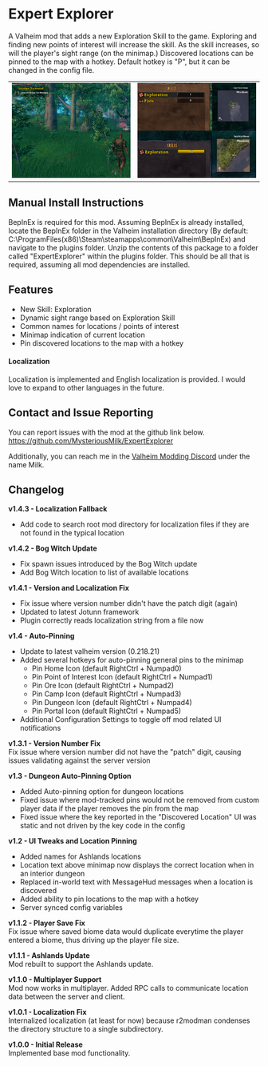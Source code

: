 # Expert Explorer
A Valheim mod that adds a new Exploration Skill to the game. Exploring and finding new points of interest will increase the skill. As the skill increases, so will the player's sight range (on the minimap.) Discovered locations can be pinned to the map with a hotkey. Default hotkey is "P", but it can be changed in the config file.

<table>
  <tr>
    <td>
        <img src="https://github.com/MysteriousMilk/ExpertExplorer/blob/master/Screenshots/Screenshot1.png?raw=true" width="400" alt="Discover Points of Interest" />
    </td>
    <td>
        <img src="https://github.com/MysteriousMilk/ExpertExplorer/blob/master/Screenshots/Screenshot3.png?raw=true" width="400" alt="Discover Points of Interest" />
    </td>
  </tr>
</table>

## Manual Install Instructions
BepInEx is required for this mod. Assuming BepInEx is already installed, locate the BepInEx folder in the Valheim installation directory (By default: C:\ProgramFiles(x86)\Steam\steamapps\common\Valheim\BepInEx) and navigate to the plugins folder. Unzip the contents of this package to a folder called "ExpertExplorer" within the plugins folder. This should be all that is required, assuming all mod dependencies are installed.

## Features
- New Skill: Exploration
- Dynamic sight range based on Exploration Skill
- Common names for locations / points of interest
- Minimap indication of current location
- Pin discovered locations to the map with a hotkey
#### Localization
Localization is implemented and English localization is provided. I would love to expand to other languages in the future.

## Contact and Issue Reporting
You can report issues with the mod at the github link below.\
<https://github.com/MysteriousMilk/ExpertExplorer>

Additionally, you can reach me in the [Valheim Modding Discord](https://discord.com/invite/GUEBuCuAMz) under the name Milk.

## Changelog
**v1.4.3 - Localization Fallback**
- Add code to search root mod directory for localization files if they are not found in the typical location

**v1.4.2 - Bog Witch Update**
- Fix spawn issues introduced by the Bog Witch update
- Add Bog Witch location to list of available locations

**v1.4.1 - Version and Localization Fix**
- Fix issue where version number didn't have the patch digit (again)
- Updated to latest Jotunn framework
- Plugin correctly reads localization string from a file now

**v1.4 - Auto-Pinning**
- Update to latest valheim version (0.218.21)
- Added several hotkeys for auto-pinning general pins to the minimap
  - Pin Home Icon (default RightCtrl + Numpad0)
  - Pin Point of Interest Icon (default RightCtrl + Numpad1)
  - Pin Ore Icon (default RightCtrl + Numpad2)
  - Pin Camp Icon (default RightCtrl + Numpad3)
  - Pin Dungeon Icon (default RightCtrl + Numpad4)
  - Pin Portal Icon (default RightCtrl + Numpad5)
- Additional Configuration Settings to toggle off mod related UI notifications

**v1.3.1 - Version Number Fix**\
Fix issue where version number did not have the "patch" digit, causing issues validating against the server version

**v1.3 - Dungeon Auto-Pinning Option**
- Added Auto-pinning option for dungeon locations
- Fixed issue where mod-tracked pins would not be removed from custom player data if the player removes the pin from the map
- Fixed issue where the key reported in the "Discovered Location" UI was static and not driven by the key code in the config

**v1.2 - UI Tweaks and Location Pinning**
- Added names for Ashlands locations
- Location text above minimap now displays the correct location when in an interior dungeon
- Replaced in-world text with MessageHud messages when a location is discovered
- Added ability to pin locations to the map with a hotkey
- Server synced config variables

**v1.1.2 - Player Save Fix**\
Fix issue where saved biome data would duplicate everytime the player entered a biome, thus driving up the player file size.

**v1.1.1 - Ashlands Update**\
Mod rebuilt to support the Ashlands update.

**v1.1.0 - Multiplayer Support**\
Mod now works in multiplayer. Added RPC calls to communicate location data between the server and client.

**v1.0.1 - Localization Fix**\
Internalized localization (at least for now) because r2modman condenses the directory structure to a single subdirectory.

**v1.0.0 - Initial Release**\
Implemented base mod functionality.
